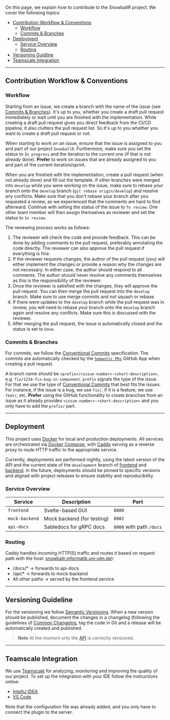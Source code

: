 On this page, we explain how to contribute to the SnowballR project. We cover the following topics:

- [Contribution Workflow & Conventions](#contribution-workflow--conventions)
  - [Workflow](#workflow)
  - [Commits \& Branches](#commits--branches)
- [Deployment](#deployment)
  - [Service Overview](#service-overview)
  - [Routing](#routing)
- [Versioning Guidline](#versioning-guideline)
- [Teamscale Integration](#teamscale-integration)

---

## Contribution Workflow & Conventions
### Workflow

Starting from an issue, we create a branch with the name of the issue (see [Commits & Branches](#commits--branches)).
It's up to you, whether you create a draft pull request immediately or wait until you are finished with the
implementation. While creating a draft pull request gives you direct feedback from the CI/CD pipeline, it also clutters
the pull request list. So it's up to you whether you want to create a draft pull request or not.

When starting to work on an issue, ensure that the issue is assigned to you and part of our project `SnowballR`.
Furthermore, make sure you set the status to `In progress` and the iteration to the current one (if that is not already
done). **Prefer** to work on issues that are already assigned to you and part of the current iteration/sprint.

When you are finished with the implementation, create a pull request (when not already done) and fill out the template.
If other branches were merged into `develop` while you were working on the issue, make sure to rebase your branch onto
the `develop` branch (`git rebase origin/develop`) and resolve any conflicts. Make sure that you don't rebase your
branch after you requested a review, as we experienced that the comments are hard to find afterward. Continue with
setting the status of the issue to `To review`. One other team member will then assign themselves as reviewer and set
the status to `In review`.

The reviewing process works as follows:

1. The reviewer will check the code and provide feedback. This can be done by adding comments to the pull request,
   preferably annotating the code directly. The reviewer can also approve the pull request if everything is fine.
2. If the reviewer requests changes, the author of the pull request (you) will either implement the changes or
   provide a reason why the changes are not necessary. In either case, the author should respond to all comments. The
   author should never resolve any comments themselves as this is the responsibility of the reviewer.
3. Once the reviewer is satisfied with the changes, they will approve the pull request. You can then merge the pull
   request into the `develop` branch. Make sure to use merge commits and not squash or rebase.
4. If there were updates to the `develop` branch while the pull request was in review, you will need to rebase your
   branch onto the `develop` branch again and resolve any conflicts. Make sure this is discussed with the reviewer.
5. After merging the pull request, the issue is automatically closed and the status is set to `Done`.

### Commits & Branches

For commits, we follow the [Conventional Commits](https://www.conventionalcommits.org/en/v1.0.0/) specification. The
commits are automatically checked by the [`Semantic PRs`](https://github.com/Ezard/semantic-prs) GitHub App when
creating a pull request.

A branch name should be `<prefix>/<issue-number>-<short-description>`, e.g. `fix/1234-fix-bug-in-component`. `prefix`
signals the type of the issue. For that we use the type of
[Conventional Commits](https://www.conventionalcommits.org/en/v1.0.0/) that best fits the issues. For instance, if the
issue is a bug, we use `fix/`, if it is a feature, we use `feat/`, etc. **Prefer** using the GitHub functionality to
create branches from an issue as it already provides `<issue-number>-<short-description>` and you only have to add the
`prefix/` part.

---

## Deployment

This project uses [Docker](https://www.docker.com/) for local and production deployments. All services are orchestrated via [Docker Compose](https://docs.docker.com/compose/), with [Caddy](https://caddyserver.com/) serving as a reverse proxy to route HTTP traffic to the appropriate service.

Currently, deployments are performed nightly, using the latest version of the API and the current state of the `development` branch of [frontend](https://github.com/SE-UUlm/snowballr-frontend) and [backend](https://github.com/SE-UUlm/snowballr-backend). In the future, deployments should be pinned to specific versions and aligned with project releases to ensure stability and reproducibility.

### Service Overview

| Service        | Description                    | Port       |
|----------------|--------------------------------|------------|
| `frontend`     | Svelte-based GUI               | `8000`     |
| `mock-backend` | Mock backend (for testing) | `8002`     |
| `api-docs`     | Sabledocs for gRPC docs   | `8000` with path `/docs` |

### Routing

Caddy handles incoming HTTP(S) traffic and routes it based on request path with the host: [snowballr.informatik.uni-ulm.de](https://snowballr.informatik.uni-ulm.de/)):
- /docs/* → forwards to api-docs
- /api/* → forwards to mock-backend
- All other paths → served by the frontend service

---

## Versioning Guideline

For the versioning we follow [Semantic Versioning](https://semver.org/).
When a new version should be published, document the changes in a changelog (following the guidelines of [Common Changelog](https://common-changelog.org/), tag the code in Git and a release will be automatically created and published.

>**Note** At the moment only the [API](https://github.com/SE-UUlm/snowballr-api) is correctly versioned.

---

## Teamscale Integration

We use [Teamscale](https://exia.informatik.uni-ulm.de/teamscale) for analyzing, monitoring and improving the quality of our project.
To set up the integration with your IDE follow the instructions online:

* [IntelliJ IDEA](https://docs.teamscale.com/howto/integrating-with-your-ide/intellij/)
* [VS Code](https://docs.teamscale.com/howto/integrating-with-your-ide/visual-studio-code/)

Note that the configuration file was already added, and you only have to connect the plugin to the server.